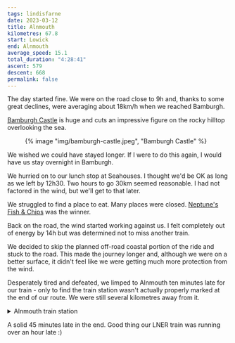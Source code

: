 ```yaml
---
tags: lindisfarne
date: 2023-03-12
title: Alnmouth
kilometres: 67.8
start: Lowick
end: Alnmouth
average_speed: 15.1
total_duration: "4:28:41"
ascent: 579
descent: 668
permalink: false
---
```


The day started fine. We were on the road close to 9h and, thanks to some great declines, were averaging about 18km/h when we reached Bamburgh.

[Bamburgh Castle](https://www.bamburghcastle.com) is huge and cuts an impressive figure on the rocky hilltop overlooking the sea.

<figure>
{% image "img/bamburgh-castle.jpeg", "Bamburgh Castle" %}
</figure>

We wished we could have stayed longer. If I were to do this again, I would have us stay overnight in Bamburgh.

We hurried on to our lunch stop at Seahouses. I thought we'd be OK as long as we left by 12h30. Two hours to go 30km seemed reasonable. I had not factored in the wind, but we'll get to that later.

We struggled to find a place to eat. Many places were closed. [Neptune's Fish & Chips](https://maps.app.goo.gl/3qVw97fMzhbxDyn9A) was the winner.

Back on the road, the wind started working against us. I felt completely out of energy by 14h but was determined not to miss another train.

We decided to skip the planned off-road coastal portion of the ride and stuck to the road. This made the journey longer and, although we were on a better surface, it didn't feel like we were getting much more protection from the wind.

Desperately tired and defeated, we limped to Alnmouth ten minutes late for our train - only to find the train station wasn't actually properly marked at the end of our route. We were still several kilometres away from it.

<details class="stack">
<summary>Alnmouth train station</summary>

Alnmouth train station is actually in Hipsburn, 1.6 km west of the Alnmouth city centre. The reason is probably due to the location of Alnmouth which is surrounded by Aln River.

</details>

A solid 45 minutes late in the end. Good thing our LNER train was running over an hour late :)

